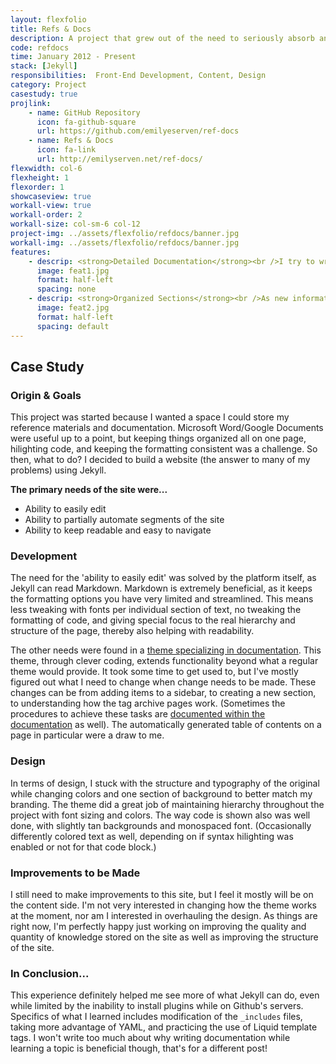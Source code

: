```yaml
---
layout: flexfolio
title: Refs & Docs
description: A project that grew out of the need to seriously absorb and learn new programming concepts. Refs & Docs is my personal collection of reference articles and slimmed-down documentation, primarily for development work.
code: refdocs
time: January 2012 - Present
stack: [Jekyll]
responsibilities:  Front-End Development, Content, Design
category: Project
casestudy: true
projlink:
    - name: GitHub Repository
      icon: fa-github-square
      url: https://github.com/emilyeserven/ref-docs
    - name: Refs & Docs
      icon: fa-link
      url: http://emilyserven.net/ref-docs/
flexwidth: col-6
flexheight: 1
flexorder: 1
showcaseview: true
workall-view: true
workall-order: 2
workall-size: col-sm-6 col-12
project-img: ../assets/flexfolio/refdocs/banner.jpg
workall-img: ../assets/flexfolio/refdocs/banner.jpg
features:
    - descrip: <strong>Detailed Documentation</strong><br />I try to write explanations of concepts with as little jargon as possible and integrate information from multiple sources. Non-disruptive footnotes are included for people who are curious and want to read more.
      image: feat1.jpg
      format: half-left
      spacing: none
    - descrip: <strong>Organized Sections</strong><br />As new information is learned, I reorganize the documentation and try to interlink related information whenever I can.
      image: feat2.jpg
      format: half-left
      spacing: default
---
```


## Case Study

### Origin & Goals

This project was started because I wanted a space I could store my reference materials and documentation. Microsoft Word/Google Documents were useful up to a point, but keeping things organized all on one page, hilighting code, and keeping the formatting consistent was a challenge. So then, what to do? I decided to build a website (the answer to many of my problems) using Jekyll.

**The primary needs of the site were...**

* Ability to easily edit
* Ability to partially automate segments of the site
* Ability to keep readable and easy to navigate

### Development

The need for the 'ability to easily edit' was solved by the platform itself, as Jekyll can read Markdown. Markdown is extremely beneficial, as it keeps the formatting options you have very limited and streamlined. This means less tweaking with fonts per individual section of text, no tweaking the formatting of code, and giving special focus to the real hierarchy and structure of the page, thereby also helping with readability.

The other needs were found in a [theme specializing in documentation](https://github.com/tomjohnson1492/documentation-theme-jekyll). This theme, through clever coding, extends functionality beyond what a regular theme would provide. It took some time to get used to, but I've mostly figured out what I need to change when change needs to be made. These changes can be from adding items to a sidebar, to creating a new section, to understanding how the tag archive pages work. (Sometimes the procedures to achieve these tasks are [documented within the documentation](http://emilyserven.net/ref-docs/ref-procedures.html) as well). The automatically generated table of contents on a page in particular were a draw to me.

### Design

In terms of design, I stuck with the structure and typography of the original while changing colors and one section of background to better match my branding. The theme did a great job of maintaining hierarchy throughout the project with font sizing and colors. The way code is shown also was well done, with slightly tan backgrounds and monospaced font. (Occasionally differently colored text as well, depending on if syntax hilighting was enabled or not for that code block.)

### Improvements to be Made

I still need to make improvements to this site, but I feel it mostly will be on the content side. I'm not very interested in changing how the theme works at the moment, nor am I interested in overhauling the design. As things are right now, I'm perfectly happy just working on improving the quality and quantity of knowledge stored on the site as well as improving the structure of the site.

### In Conclusion...

This experience definitely helped me see more of what Jekyll can do, even while limited by the inability to install plugins while on Github's servers. Specifics of what I learned includes modification of the `_includes` files, taking more advantage of YAML, and practicing the use of Liquid template tags. I won't write too much about why writing documentation while learning a topic is beneficial though, that's for a different post!
